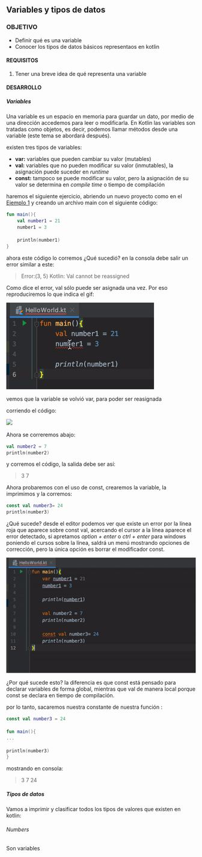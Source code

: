 ## Variables y tipos de datos

### OBJETIVO

- Definir qué es una variable 
- Conocer los tipos de datos básicos representaos en kotlin

#### REQUISITOS

1. Tener una breve idea de qué representa una variable

#### DESARROLLO

##### Variables

Una variable es un espacio en memoria para guardar un dato, por medio de una dirección accedemos para leer o modificarla. En Kotlin las 
variables son tratadas como objetos, es decir, podemos llamar métodos desde una variable (este tema se abordará después).

existen tres tipos de variables:

* **var:** variables que pueden cambiar su valor (mutables)
* **val:** variables que no pueden modificar su valor (inmutables), la asignación puede suceder en *runtime*
* **const:** tampoco se puede modificar su valor, pero la asignación de su valor se determina en *compile time* o tiempo de compilación

haremos el siguiente ejercicio, abriendo un nuevo proyecto como en el [Ejemplo 1](Ejemplo-01) y creando un archivo main con el siguiente código:

```kotlin
fun main(){
    val number1 = 21
    number1 = 3

    println(number1)
}
```

ahora este código lo corremos ¿Qué sucedió? en la consola debe salir un error similar a este: 

>Error:(3, 5) Kotlin: Val cannot be reassigned

Como dice el error, val sólo puede ser asignada una vez. Por eso reproduciremos lo que indica el gif: 

<img src="imgs/correct.gif"/>

vemos que la variable se volvió var, para poder ser reasignada


corriendo el código: 

<img src="imgs/01.png"/>


Ahora se correremos abajo: 

```kotlin
val number2 = 7
println(number2)
```

y corremos el código, la salida debe ser así: 

>3
>7


Ahora probaremos con el uso de const, crearemos la variable, la imprimimos y la corremos:

```kotlin
const val number3= 24
println(number3)
```

¿Qué sucede? desde el editor podemos ver que existe un error por la línea roja que aparece sobre const val, acercando el cursor a la línea 
aparece el error detectado, si apretamos *option + enter* o *ctrl + enter* para windows poniendo el cursos sobre la línea, saldrá un menú
mostrando opciones de corrección, pero la única opción es borrar el modificador const.

<img src="imgs/constvalcorrection.gif"/>

¿Por qué sucede esto? la diferencia es que const está pensado para declarar variables de forma global, mientras que val de manera local porque const se declara en tiempo de compilación.

por lo tanto, sacaremos nuestra constante de nuestra función :

```kotlin
const val number3 = 24

fun main(){
...

println(number3)
}
```

mostrando en consola: 

>3
>7
>24



##### Tipos de datos

Vamos a imprimir y clasificar todos los tipos de valores que existen en kotlin: 


###### Numbers

Son variables



